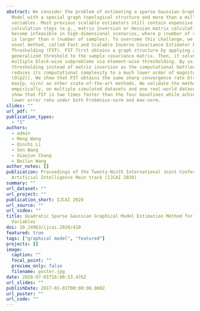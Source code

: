 ```yaml
---
abstract: We consider the problem of estimating a sparse Gaussian Graphical
  Model with a special graph topological structure and more than a million
  variables. Most previous scalable estimators still contain expensive
  calculation steps (e.g., matrix inversion or Hessian matrix calculation) and
  become infeasible in high-dimensional scenarios, where p (number of variables)
  is larger than n (number of samples). To overcome this challenge, we propose a
  novel method, called Fast and Scalable Inverse Covariance Estimator by
  Thresholding (FST). FST first obtains a graph structure by applying a
  generalized threshold to the sample covariance matrix. Then, it solves
  multiple block-wise subproblems via element-wise thresholding. By using matrix
  thresholding instead of matrix inversion as the computational bottleneck, FST
  reduces its computational complexity to a much lower order of magnitude
  (O(p2)). We show that FST obtains the same sharp convergence rate O(√(log
  max{p, n}/n) as other state-of-the-art methods. We validate the method
  empirically, on multiple simulated datasets and one real-world dataset, and
  show that FST is two times faster than the four baselines while achieving a
  lower error rate under both Frobenius-norm and max-norm.
slides: ""
url_pdf: ""
publication_types:
  - "1"
authors:
  - admin
  - Meng Wang
  - Qinchi Li
  - Sen Wang
  - Xiaojun Chang
  - Beilun Wang
author_notes: []
publication: Proceedings of the Twenty-Ninth International Joint Conference on
  Artificial Intelligence Main track (IJCAI 2020)
summary: ""
url_dataset: ""
url_project: ""
publication_short: IJCAI 2020
url_source: ""
url_video: ""
title: Quadratic Sparse Gaussian Graphical Model Estimation Method for Massive
  Variables
doi: 10.24963/ijcai.2020/410
featured: true
tags: ["graphical model", "featured"]
projects: []
image:
  caption: ""
  focal_point: ""
  preview_only: false
  filename: poster.jpg
date: 2020-07-01T16:00:53.476Z
url_slides: ""
publishDate: 2017-01-01T00:00:00.000Z
url_poster: ""
url_code: ""
---
```

